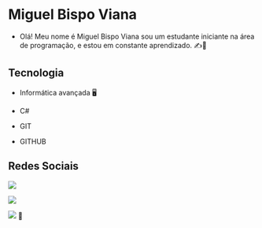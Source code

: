 # Miguel Bispo Viana

- Olá! Meu nome é Miguel Bispo Viana sou um estudante iniciante na área de programação, e estou em constante aprendizado. ✍️📓

## Tecnologia

- Informática avançada 🖥️

- C#

- GIT

- GITHUB 

## Redes Sociais



 <a href="https://www.instagram.com/miguel11.xp/?next=%2F" target="_blank"><img src="https://img.shields.io/badge/-Instagram-%23E4405F?style=for-the-badge&logo=instagram&logoColor=white" target="_blank"></a>

  <a href = "mailto:mbvmig74@gmail.com"><img src="https://img.shields.io/badge/-Gmail-%23333?style=for-the-badge&logo=gmail&logoColor=white" target="_blank"></a>
  
  <a href="http://www.linkedin.com/in/miguel-viana-663896389" target="_blank"><img src="https://img.shields.io/badge/-LinkedIn-%230077B5?style=for-the-badge&logo=linkedin&logoColor=white" target="_blank"></a> 🔗


